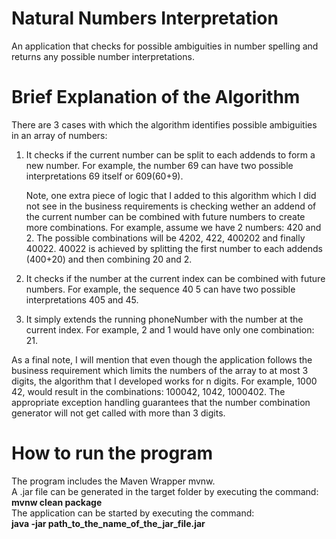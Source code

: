 # Natural Numbers Interpretation
An application that checks for possible ambiguities in number spelling and returns any possible number interpretations.

# Brief Explanation of the Algorithm
There are 3 cases with which the algorithm identifies possible ambiguities in an array of numbers:
1. It checks if the current number can be split to each addends to form a new number.
   For example, the number 69 can have two possible interpretations 69 itself or 609(60+9).

   Note, one extra piece of logic that I added to this algorithm which I did not see in the business requirements is
   checking wether an addend of the current number can be combined with future numbers to create more combinations.
   For example, assume we have 2 numbers: 420 and 2.
   The possible combinations will be 4202, 422, 400202 and finally 40022.
   40022 is achieved by splitting the first number to each addends (400+20) and then combining 20 and 2.

2. It checks if the number at the current index can be combined with future numbers.
   For example, the sequence 40 5 can have two possible interpretations 405 and 45.

3.  It simply extends the running phoneNumber with the number at the current index.
    For example, 2 and 1 would have only one combination: 21.

As a final note, I will mention that even though the application follows the business requirement which limits
the numbers of the array to at most 3 digits, the algorithm that I developed works for n digits.
For example, 1000 42, would result in the combinations:
100042, 1042, 1000402.
The appropriate exception handling guarantees that the number combination generator will not get called with more than 3 digits.

# How to run the program
The program includes the Maven Wrapper mvnw.</br>
A .jar file can be generated in the target folder by executing the command:
</br><b>mvnw clean package</b></br>
The application can be started by executing the command:</br><b>java -jar path_to_the_name_of_the_jar_file.jar</b>



